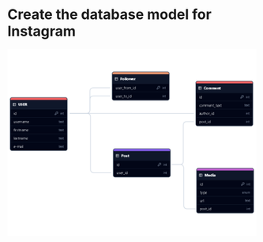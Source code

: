 <!--hide-->
# Create the database model for Instagram
<!--endhide-->

![alt text](<src/Diagram IG.png>)